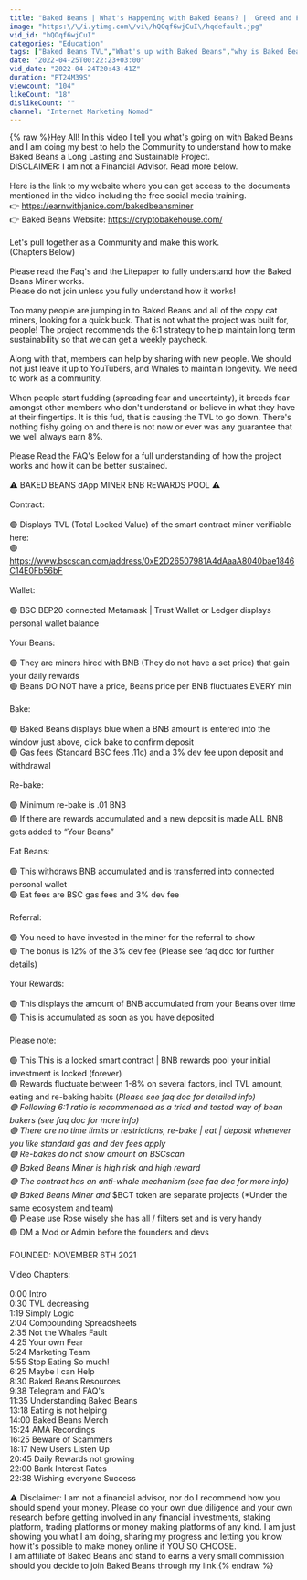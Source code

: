 ```yaml
---
title: "Baked Beans | What's Happening with Baked Beans? |  Greed and Fear Causes Poor Eating Habits"
image: "https:\/\/i.ytimg.com\/vi\/hQOqf6wjCuI\/hqdefault.jpg"
vid_id: "hQOqf6wjCuI"
categories: "Education"
tags: ["Baked Beans TVL","What's up with Baked Beans","why is Baked Beans TVL going down"]
date: "2022-04-25T00:22:23+03:00"
vid_date: "2022-04-24T20:43:41Z"
duration: "PT24M39S"
viewcount: "104"
likeCount: "18"
dislikeCount: ""
channel: "Internet Marketing Nomad"
---
```

{% raw %}Hey All!  In this video I tell you what's going on with Baked Beans and I am doing my best to help the Community to understand how to make Baked Beans a Long Lasting and Sustainable Project.<br />DISCLAIMER:  I am not a Financial Advisor.  Read more below.<br /><br />Here is the link to my website where you can get access to the documents mentioned in the video including the free social media training. <br />👉 <a rel="nofollow" target="blank" href="https://earnwithjanice.com/bakedbeansminer">https://earnwithjanice.com/bakedbeansminer</a><br />👉 Baked Beans Website:  <a rel="nofollow" target="blank" href="https://cryptobakehouse.com/">https://cryptobakehouse.com/</a><br /><br />Let's pull together as a Community and make this work. <br />(Chapters Below)<br /><br />Please read the Faq's and the Litepaper to fully understand how the Baked Beans Miner works.<br />Please do not join unless you fully understand how it works!  <br /><br />Too many people are jumping in to Baked Beans and all of the copy cat miners, looking for a quick buck.  That is not what the project was built for, people!  The project recommends the 6:1 strategy to help maintain long term sustainability so that we can get a weekly paycheck.  <br /><br />Along with that, members can help by sharing with new people.  We should not just leave it up to YouTubers, and Whales to maintain longevity.  We need to work as a community.  <br /><br />When people start fudding (spreading fear and uncertainty), it breeds fear amongst other members who don't understand or believe in what they have at their fingertips.  It is this fud, that is causing the TVL to go down.  There's nothing fishy going on and there is not now or ever was any  guarantee that we well always earn 8%.  <br /><br />Please Read the FAQ's Below for a full understanding of how the project works and how it can be better sustained.  <br /><br />⚠️ BAKED BEANS dApp MINER BNB REWARDS POOL ⚠️<br /><br />Contract:<br /><br />🟢 Displays TVL (Total Locked Value) of the smart contract miner verifiable here: <br />🟢 <a rel="nofollow" target="blank" href="https://www.bscscan.com/address/0xE2D26507981A4dAaaA8040bae1846C14E0Fb56bF">https://www.bscscan.com/address/0xE2D26507981A4dAaaA8040bae1846C14E0Fb56bF</a><br /><br />Wallet:<br /><br />🟢 BSC BEP20 connected Metamask | Trust Wallet or Ledger displays personal wallet balance<br /><br />Your Beans:<br /><br />🟢 They are miners hired with BNB (They do not have a set price) that gain your daily rewards<br />🟢 Beans DO NOT have a price, Beans price per BNB fluctuates EVERY min<br />   <br />Bake:<br /><br />🟢 Baked Beans displays blue when a BNB amount is entered into the window just above, click bake to confirm deposit<br />🟢 Gas fees (Standard BSC fees .11c) and a 3% dev fee upon deposit and withdrawal<br /><br />Re-bake:<br /><br />🟢 Minimum re-bake is .01 BNB <br />🟢 If there are rewards accumulated and a new deposit is made ALL BNB gets added to “Your Beans”<br /><br />Eat Beans:<br /><br />🟢 This withdraws BNB accumulated and is transferred into connected personal wallet<br />🟢 Eat fees are BSC gas fees and 3% dev fee<br /><br />Referral:<br /><br />🟢 You need to have invested in the miner for the referral to show<br />🟢 The bonus is 12% of the 3% dev fee (Please see faq doc for further details)<br /><br />Your Rewards:<br /><br />🟢 This displays the amount of BNB accumulated from your Beans over time<br />🟢 This is accumulated as soon as you have deposited<br /><br />Please note:<br /><br />🟢 This This is a locked smart contract | BNB rewards pool your initial investment is locked (forever)<br />🟢 Rewards fluctuate between 1-8% on several factors, incl TVL amount, eating and re-baking habits (*Please see faq doc for detailed info)<br />🟢 Following 6:1 ratio is recommended as a tried and tested way of bean bakers (see faq doc for more info)<br />🟢 There are no time limits or restrictions, re-bake | eat | deposit whenever you like standard gas and dev fees apply<br />🟢 Re-bakes do not show amount on BSCscan<br />🟢 Baked Beans Miner is high risk and high reward<br />🟢 The contract has an anti-whale mechanism (see faq doc for more info)<br />🟢 Baked Beans Miner and* $BCT token are separate projects (*Under the same ecosystem and team)<br />🟢 Please use Rose wisely she has all / filters set and is very handy<br />🟢 DM a Mod or Admin before the founders and devs<br /><br />FOUNDED: NOVEMBER 6TH 2021<br /><br />Video Chapters:  <br /><br />0:00 Intro<br />0:30 TVL decreasing<br />1:19  Simply Logic<br />2:04  Compounding Spreadsheets<br />2:35  Not the Whales Fault<br />4:25  Your own Fear<br />5:24  Marketing Team <br />5:55 Stop Eating So much!<br />6:25  Maybe I can Help<br />8:30  Baked Beans Resources<br />9:38  Telegram and FAQ's<br />11:35 Understanding Baked Beans<br />13:18  Eating is not helping<br />14:00  Baked Beans Merch<br />15:24 AMA Recordings<br />16:25  Beware of Scammers<br />18:17  New Users Listen Up<br />20:45  Daily Rewards not growing<br />22:00  Bank Interest Rates<br />22:38  Wishing everyone Success<br /><br />⚠️ Disclaimer:  I am not a financial advisor, nor do I recommend how you should spend your money.  Please do your own due diligence and your own research before getting involved in any financial investments, staking platform, trading platforms or money making platforms of any kind.  I am just showing you what I am doing, sharing my progress and letting you know how it's possible to make money online if YOU SO CHOOSE.  <br />I am affiliate of Baked Beans and stand to earns a very small commission should you decide to join Baked Beans through my link.{% endraw %}
